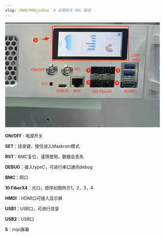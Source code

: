 ```yaml
---
slug: /M48/M48jiekou  # 设置英文 URL 路径
---
```


![1](/img/M48/1.jpg)

**ON/OFF** : 电源开关 

**SET**：烧录键，按住进入Maskrom模式

**RST**：BMC复位，谨慎使用，数据会丢失

**DEBUG**：接入typeC，可进行串口通讯debug

**BMC**：网口

**10 FiberX4**：光口，顺序如图所示1，2，3，4

**HMDI**：HDMI口可接入显示屏

**USB1**：USB口，可进行烧录

**USB2**：USB口

**5**：mipi屏幕